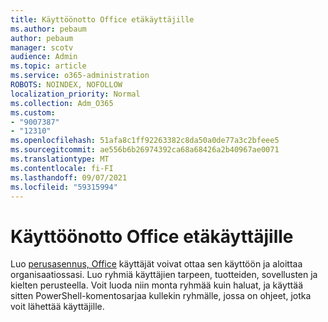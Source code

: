 ```yaml
---
title: Käyttöönotto Office etäkäyttäjille
ms.author: pebaum
author: pebaum
manager: scotv
audience: Admin
ms.topic: article
ms.service: o365-administration
ROBOTS: NOINDEX, NOFOLLOW
localization_priority: Normal
ms.collection: Adm_O365
ms.custom:
- "9007387"
- "12310"
ms.openlocfilehash: 51afa8c1ff92263382c8da50a0de77a3c2bfeee5
ms.sourcegitcommit: ae556b6b26974392ca68a68426a2b40967ae0071
ms.translationtype: MT
ms.contentlocale: fi-FI
ms.lasthandoff: 09/07/2021
ms.locfileid: "59315994"
---
```

# <a name="deploy-office-to-remote-users"></a>Käyttöönotto Office etäkäyttäjille

Luo [perusasennus, Office](https://admin.microsoft.com/Adminportal/Home#/officeremoteinstall) käyttäjät voivat ottaa sen käyttöön ja aloittaa organisaatiossasi. Luo ryhmiä käyttäjien tarpeen, tuotteiden, sovellusten ja kielten perusteella. Voit luoda niin monta ryhmää kuin haluat, ja käyttää sitten PowerShell-komentosarjaa kullekin ryhmälle, jossa on ohjeet, jotka voit lähettää käyttäjille.